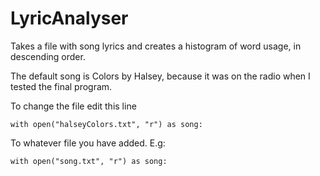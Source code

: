 # LyricAnalyser
Takes a file with song lyrics and creates a histogram of word usage, in descending order.

The default song is Colors by Halsey, because it was on the radio when I tested the final program.

To change the file edit this line

```
with open("halseyColors.txt", "r") as song:
```
To whatever file you have added. E.g:
```
with open("song.txt", "r") as song:
```
